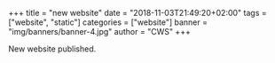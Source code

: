+++
title = "new website"
date = "2018-11-03T21:49:20+02:00"
tags = ["website", "static"]
categories = ["website"]
banner = "img/banners/banner-4.jpg"
author = "CWS"
+++



New website published.